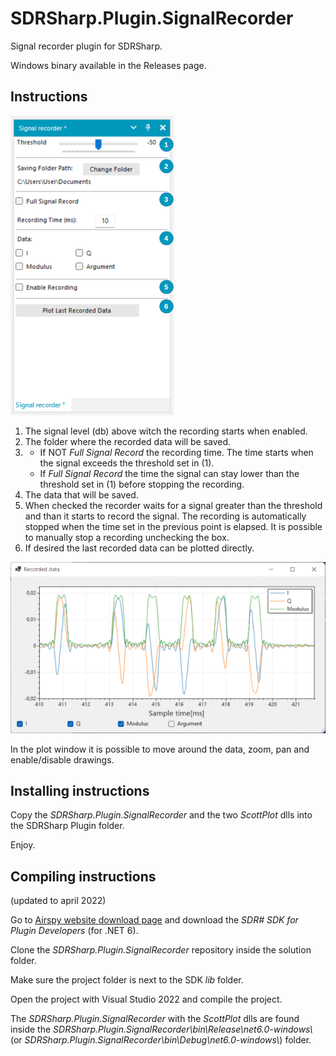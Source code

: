 # SDRSharp.Plugin.SignalRecorder
Signal recorder plugin for SDRSharp.

Windows binary available in the Releases page.

## Instructions

![Plugin board](./Files/PluginBoard.png)

1. The signal level (db) above witch the recording starts when enabled.
1. The folder where the recorded data will be saved.
1. 
   - If NOT *Full Signal Record* the recording time. The time starts when the signal exceeds the threshold set in (1).
   - If *Full Signal Record* the time the signal can stay lower than the threshold set in (1) before stopping the recording.
2. The data that will be saved.
3. When checked the recorder waits for a signal greater than the threshold and than it starts to record the signal. The recording is automatically stopped when the time set in the previous point is elapsed. It is possible to manually stop a recording unchecking the box.
4. If desired the last recorded data can be plotted directly.

![Plot example](./Files/RecordedDataPlot.png)

In the plot window it is possible to move around the data, zoom, pan and enable/disable drawings.

## Installing instructions
Copy the *SDRSharp.Plugin.SignalRecorder* and the two *ScottPlot* dlls into the SDRSharp Plugin folder. 

Enjoy.

## Compiling instructions
(updated to april 2022)

Go to [Airspy website download page](https://airspy.com/download/) and download the *SDR# SDK for Plugin Developers* (for .NET 6).

Clone the *SDRSharp.Plugin.SignalRecorder* repository inside the solution folder.

Make sure the project folder is next to the SDK *lib* folder.

Open the project with Visual Studio 2022 and compile the project.

The *SDRSharp.Plugin.SignalRecorder* with the *ScottPlot* dlls are found inside the *SDRSharp.Plugin.SignalRecorder\bin\Release\net6.0-windows\\* (or *SDRSharp.Plugin.SignalRecorder\bin\Debug\net6.0-windows\\*) folder.